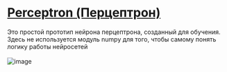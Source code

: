 # [Perceptron (Перцептрон)](https://ru.wikipedia.org/wiki/%D0%9F%D0%B5%D1%80%D1%86%D0%B5%D0%BF%D1%82%D1%80%D0%BE%D0%BD)
Это простой прототип нейрона перцептрона, созданный для обучения. Здесь не используется модуль numpy для того, чтобы самому понять логику работы нейросетей
<br><br>
![image](https://user-images.githubusercontent.com/78260779/173250673-ded73ffa-78fb-4093-b177-28075ad5de29.png)

